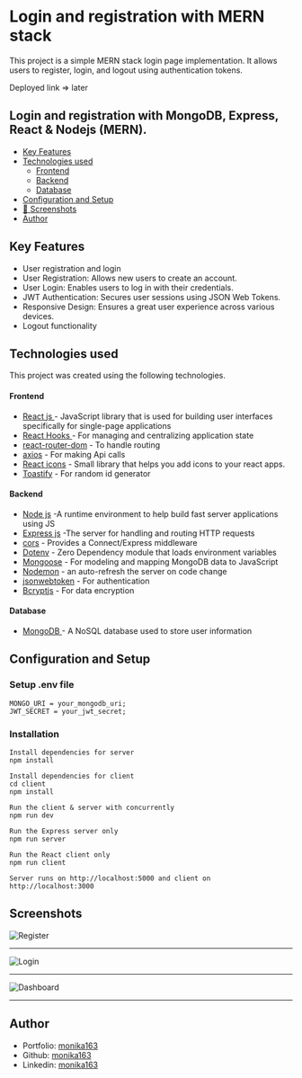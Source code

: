 # Login and registration with MERN stack

This project is a simple MERN stack login page implementation. It allows users to register, login, and logout using authentication tokens.

Deployed link => later

## Login and registration with MongoDB, Express, React & Nodejs (MERN).

- [Key Features](#key-features)
- [Technologies used](#technologies-used)
  - [Frontend](#frontend)
  - [Backend](#backend)
  - [Database](#database)
- [Configuration and Setup](#configuration-and-setup)
- [📸 Screenshots](#screenshots)
- [Author](#author)

## Key Features

- User registration and login
- User Registration: Allows new users to create an account.
- User Login: Enables users to log in with their credentials.
- JWT Authentication: Secures user sessions using JSON Web Tokens.
- Responsive Design: Ensures a great user experience across various devices.
- Logout functionality

## Technologies used

This project was created using the following technologies.

#### Frontend

- [React js ](https://www.npmjs.com/package/react) - JavaScript library that is used for building user interfaces specifically for single-page applications
- [React Hooks ](https://reactjs.org/docs/hooks-intro.html) - For managing and centralizing application state
- [react-router-dom](https://www.npmjs.com/package/react-router-dom) - To handle routing
- [axios](https://www.npmjs.com/package/axios) - For making Api calls
- [React icons](https://www.npmjs.com/package/react-icons) - Small library that helps you add icons to your react apps.
- [Toastify](https://www.npmjs.com/package/react-toastify) - For random id generator

#### Backend

- [Node js](https://nodejs.org/en/) -A runtime environment to help build fast server applications using JS
- [Express js](https://www.npmjs.com/package/express) -The server for handling and routing HTTP requests
- [cors](https://www.npmjs.com/package/cors) - Provides a Connect/Express middleware
- [Dotenv](https://www.npmjs.com/package/dotenv) - Zero Dependency module that loads environment variables
- [Mongoose](https://mongoosejs.com/) - For modeling and mapping MongoDB data to JavaScript
- [Nodemon](https://www.npmjs.com/package/nodemon) - an auto-refresh the server on code change
- [jsonwebtoken](https://www.npmjs.com/package/jsonwebtoken) - For authentication
- [Bcryptjs](https://www.npmjs.com/package/bcryptjs) - For data encryption

#### Database

- [MongoDB ](https://www.mongodb.com/) - A NoSQL database used to store user information

## Configuration and Setup

### Setup .env file

```shell
MONGO_URI = your_mongodb_uri;
JWT_SECRET = your_jwt_secret;
```

### Installation

```shell
Install dependencies for server
npm install

Install dependencies for client
cd client
npm install

Run the client & server with concurrently
npm run dev

Run the Express server only
npm run server

Run the React client only
npm run client

Server runs on http://localhost:5000 and client on http://localhost:3000
```

## Screenshots

![Register](https://github.com/monika163/Login-and-registration-with-MERN-stack/assets/61625011/4289d0c1-6fad-428c-ae4c-ab4c89cee44e)

---

![Login](https://github.com/monika163/Login-and-registration-with-MERN-stack/assets/61625011/eb21848b-6bb2-443b-9b85-42f44df059f2)

---

![Dashboard](https://github.com/monika163/Login-and-registration-with-MERN-stack/assets/61625011/25d06371-b935-45b6-b51d-bd70c3298fe0)

---

## Author

- Portfolio: [monika163](----)
- Github: [monika163](https://github.com/monika163)
- Linkedin: [monika163](https://www.linkedin.com/in/monika-dewangan-78a427149/)
